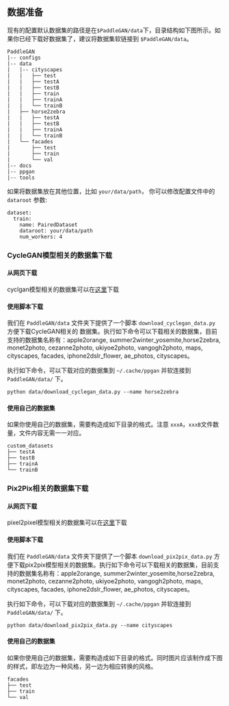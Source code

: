 ## 数据准备

现有的配置默认数据集的路径是在`$PaddleGAN/data`下，目录结构如下图所示。如果你已经下载好数据集了，建议将数据集软链接到 `$PaddleGAN/data`。

```
PaddleGAN
|-- configs
|-- data
|   |-- cityscapes
|   |   ├── test
|   |   ├── testA
|   |   ├── testB
|   |   ├── train
|   |   ├── trainA
|   |   └── trainB
|   ├── horse2zebra
|   |   ├── testA
|   |   ├── testB
|   |   ├── trainA
|   |   └── trainB
|   └── facades
|       ├── test
|       ├── train
|       └── val
|-- docs
|-- ppgan
|-- tools

```

如果将数据集放在其他位置，比如 ```your/data/path```，
你可以修改配置文件中的 ```dataroot``` 参数:

```
dataset:
  train:
    name: PairedDataset
    dataroot: your/data/path
    num_workers: 4
```

### CycleGAN模型相关的数据集下载

#### 从网页下载

cyclgan模型相关的数据集可以在[这里](https://people.eecs.berkeley.edu/~taesung_park/CycleGAN/datasets/)下载

#### 使用脚本下载

我们在 ```PaddleGAN/data``` 文件夹下提供了一个脚本 ```download_cyclegan_data.py``` 方便下载CycleGAN相关的
数据集。执行如下命令可以下载相关的数据集，目前支持的数据集名称有：apple2orange, summer2winter_yosemite,horse2zebra, monet2photo, cezanne2photo, ukiyoe2photo, vangogh2photo, maps, cityscapes, facades, iphone2dslr_flower, ae_photos, cityscapes。

执行如下命令，可以下载对应的数据集到 ```~/.cache/ppgan``` 并软连接到 ```PaddleGAN/data/``` 下。

```
python data/download_cyclegan_data.py --name horse2zebra
```

#### 使用自己的数据集
如果你使用自己的数据集，需要构造成如下目录的格式。注意 ```xxxA```，```xxxB```文件数量，文件内容无需一一对应。
```
custom_datasets
├── testA
├── testB
├── trainA
└── trainB
```

### Pix2Pix相关的数据集下载

#### 从网页下载

pixel2pixel模型相关的数据集可以在[这里](hhttps://people.eecs.berkeley.edu/~tinghuiz/projects/pix2pix/datasets/)下载

#### 使用脚本下载

我们在 ```PaddleGAN/data``` 文件夹下提供了一个脚本 ```download_pix2pix_data.py``` 方便下载pix2pix模型相关的数据集。执行如下命令可以下载相关的数据集，目前支持的数据集名称有：apple2orange, summer2winter_yosemite,horse2zebra, monet2photo, cezanne2photo, ukiyoe2photo, vangogh2photo, maps, cityscapes, facades, iphone2dslr_flower, ae_photos, cityscapes。

执行如下命令，可以下载对应的数据集到 ```~/.cache/ppgan``` 并软连接到 ```PaddleGAN/data/``` 下。

```
python data/download_pix2pix_data.py --name cityscapes
```

#### 使用自己的数据集

如果你使用自己的数据集，需要构造成如下目录的格式。同时图片应该制作成下图的样式，即左边为一种风格，另一边为相应转换的风格。

```
facades
├── test
├── train
└── val
```
